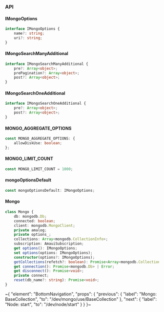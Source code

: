 

### API

#### IMongoOptions

```ts
interface IMongoOptions {
    name?: string;
    uri?: string;
}
```

#### IMongoSearchManyAdditional

```ts
interface IMongoSearchManyAdditional {
    pre?: Array<object>;
    prePagination?: Array<object>;
    post?: Array<object>;
}
```

#### IMongoSearchOneAdditional

```ts
interface IMongoSearchOneAdditional {
    pre?: Array<object>;
    post?: Array<object>;
}
```

#### MONGO\_AGGREGATE\_OPTIONS

```ts
const MONGO_AGGREGATE_OPTIONS: {
    allowDiskUse: boolean;
};
```

#### MONGO\_LIMIT\_COUNT

```ts
const MONGO_LIMIT_COUNT = 1000;
```

#### mongoOptionsDefault

```ts
const mongoOptionsDefault: IMongoOptions;
```

#### Mongo

```ts
class Mongo {
    db: mongodb.Db;
    connected: boolean;
    client: mongodb.MongoClient;
    private amalog;
    private options_;
    collections: Array<mongodb.CollectionInfo>;
    subscription: AmauiSubscription;
    get options(): IMongoOptions;
    set options(options: IMongoOptions);
    constructor(options?: IMongoOptions);
    getCollections(refetch?: boolean): Promise<Array<mongodb.CollectionInfo>>;
    get connection(): Promise<mongodb.Db> | Error;
    get disconnect(): Promise<void>;
    private connect;
    reset(db_name?: string): Promise<void>;
}
```


~{
  "element": "BottomNavigation",
  "props": {
    "previous": {
      "label": "Mongo: BaseCollection",
      "to": "/dev/mongo/use/BaseCollection"
    },
    "next": {
      "label": "Node: start",
      "to": "/dev/node/start"
    }
  }
}~
